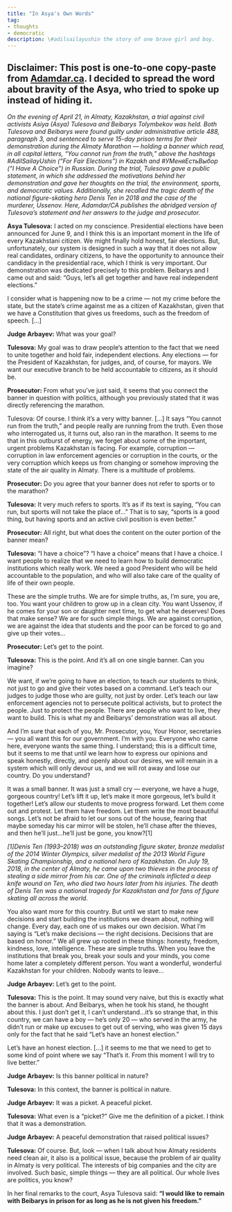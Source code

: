 ```yaml
---
title: "In Asya's Own Words"
tag:
- thoughts
- democratic
description: \#adilsailayushin the story of one brave girl and boy.
---
```

Disclaimer: This post is one-to-one copy-paste from [Adamdar.ca](https://adamdar.ca/en/category/firsthand/in-asya-s-own-words). I decided to spread the word about bravity of the Asya, who tried to spoke up instead of hiding it. 
---

*On the evening of April 21, in Almaty, Kazakhstan, a trial against civil activists Asiya (Asya) Tulesova and Beibarys Tolymbekov was held. Both Tulesova and Beibarys were found guilty under administrative article 488, paragraph 3, and sentenced to serve 15-day prison terms for their demonstration during the Almaty Marathon — holding a banner which read, in all capital letters, “You cannot run from the truth,” above the hashtags #AdilSailayUshin (“For Fair Elections”) in Kazakh and #УМеняЕстьВыбор (“I Have A Choice”) in Russian. During the trial, Tulesova gave a public statement, in which she addressed the motivations behind her demonstration and gave her thoughts on the trial, the environment, sports, and democratic values. Additionally, she recalled the tragic death of the national figure-skating hero Denis Ten in 2018 and the case of the murderer, Ussenov. Here, Adamdar/CA publishes the abridged version of Tulesova’s statement and her answers to the judge and prosecutor.*  

**Asya Tulesova:** I acted on my conscience. Presidential elections have been announced for June 9, and I think this is an important moment in the life of every Kazakhstani citizen. We might finally hold honest, fair elections. But, unfortunately, our system is designed in such a way that it does not allow real candidates, ordinary citizens, to have the opportunity to announce their candidacy in the presidential race, which I think is very important. Our demonstration was dedicated precisely to this problem. Beibarys and I came out and said: “Guys, let’s all get together and have real independent elections.”

I consider what is happening now to be a crime — not my crime before the state, but the state’s crime against me as a citizen of Kazakhstan, given that we have a Constitution that gives us freedoms, such as the freedom of speech. [...]

**Judge Arbayev:** What was your goal?

**Tulesova:** My goal was to draw people’s attention to the fact that we need to unite together and hold fair, independent elections. Any elections — for the President of Kazakhstan, for judges, and, of course, for mayors. We want our executive branch to be held accountable to citizens, as it should be.

**Prosecutor:** From what you’ve just said, it seems that you connect the banner in question with politics, although you previously stated that it was directly referencing the marathon.

Tulesova: Of course. I think it’s a very witty banner. [...] It says “You cannot run from the truth,” and people really are running from the truth. Even those who interrogated us, it turns out, also ran in the marathon. It seems to me that in this outburst of energy, we forget about some of the important, urgent problems Kazakhstan is facing. For example, corruption — corruption in law enforcement agencies or corruption in the courts, or the very corruption which keeps us from changing or somehow improving the state of the air quality in Almaty. There is a multitude of problems.

**Prosecutor:** Do you agree that your banner does not refer to sports or to the marathon?

**Tulesova:** It very much refers to sports. It’s as if its text is saying, “You can run, but sports will not take the place of…” That is to say, “sports is a good thing, but having sports and an active civil position is even better.”

**Prosecutor:** All right, but what does the content on the outer portion of the banner mean?

**Tulesova:** “I have a choice”? “I have a choice” means that I have a choice. I want people to realize that we need to learn how to build democratic institutions which really work. We need a good President who will be held accountable to the population, and who will also take care of the quality of life of their own people.

These are the simple truths. We are for simple truths, as, I’m sure, you are, too. You want your children to grow up in a clean city. You want Ussenov, if he comes for your son or daughter next time, to get what he deserves! Does that make sense? We are for such simple things. We are against corruption, we are against the idea that students and the poor can be forced to go and give up their votes…

**Prosecutor:** Let’s get to the point.

**Tulesova:** This is the point. And it’s all on one single banner. Can you imagine?

We want, if we’re going to have an election, to teach our students to think, not just to go and give their votes based on a command. Let’s teach our judges to judge those who are guilty, not just by order. Let’s teach our law enforcement agencies not to persecute political activists, but to protect the people. Just to protect the people. There are people who want to live, they want to build. This is what my and Beibarys’ demonstration was all about.

And I’m sure that each of you, Mr. Prosecutor, you, Your Honor, secretaries — you all want this for our government. I’m with you. Everyone who came here, everyone wants the same thing. I understand; this is a difficult time, but it seems to me that until we learn how to express our opinions and speak honestly, directly, and openly about our desires, we will remain in a system which will only devour us, and we will rot away and lose our country. Do you understand?

It was a small banner. It was just a small cry — everyone, we have a huge, gorgeous country! Let’s lift it up, let’s make it more gorgeous, let’s build it together! Let’s allow our students to move progress forward. Let them come out and protest. Let them have freedom. Let them write the most beautiful songs. Let’s not be afraid to let our sons out of the house, fearing that maybe someday his car mirror will be stolen, he’ll chase after the thieves, and then he’ll just...he’ll just be gone, you know?[1]

*[1]Denis Ten (1993–2018) was an outstanding figure skater, bronze medalist of the 2014 Winter Olympics, silver medalist of the 2013 World Figure Skating Championship, and a national hero of Kazakhstan. On July 19, 2018, in the center of Almaty, he came upon two thieves in the process of stealing a side mirror from his car. One of the criminals inflicted a deep knife wound on Ten, who died two hours later from his injuries. The death of Denis Ten was a national tragedy for Kazakhstan and for fans of figure skating all across the world.*

You also want more for this country. But until we start to make new decisions and start building the institutions we dream about, nothing will change. Every day, each one of us makes our own decision. What I’m saying is “Let’s make decisions — the right decisions. Decisions that are based on honor.” We all grew up rooted in these things: honesty, freedom, kindness, love, intelligence. These are simple truths. When you leave the institutions that break you, break your souls and your minds, you come home later a completely different person. You want a wonderful, wonderful Kazakhstan for your children. Nobody wants to leave…

**Judge Arbayev:** Let’s get to the point.

**Tulesova:** This is the point. It may sound very naive, but this is exactly what the banner is about. And Beibarys, when he took his stand, he thought about this. I just don’t get it, I can’t understand...it’s so strange that, in this country, we can have a boy — he’s only 20 — who served in the army, he didn’t run or make up excuses to get out of serving, who was given 15 days only for the fact that he said “Let’s have an honest election.”

Let’s have an honest election. [...] it seems to me that we need to get to some kind of point where we say “That’s it. From this moment I will try to live better.”

**Judge Arbayev:** Is this banner political in nature?

**Tulesova:** In this context, the banner is political in nature.

**Judge Arbayev:** It was a picket. A peaceful picket.

**Tulesova:** What even is a “picket?” Give me the definition of a picket. I think that it was a demonstration.

**Judge Arbayev:** A peaceful demonstration that raised political issues?

**Tulesova:** Of course. But, look — when I talk about how Almaty residents need clean air, it also is a political issue, because the problem of air quality in Almaty is very political. The interests of big companies and the city are involved. Such basic, simple things — they are all political. Our whole lives are politics, you know?

In her final remarks to the court, Asya Tulesova said: **“I would like to remain with Beibarys in prison for as long as he is not given his freedom.”**

